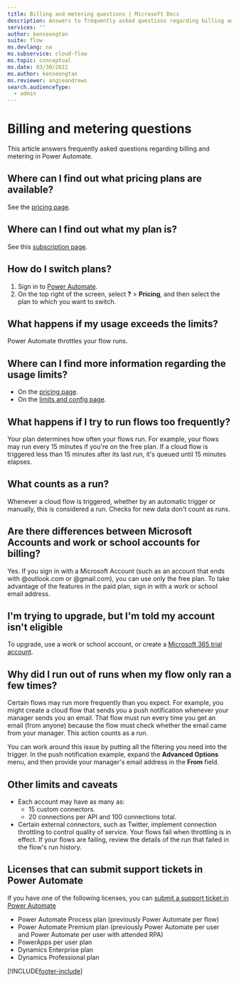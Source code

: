 ```yaml
---
title: Billing and metering questions | Microsoft Docs
description: Answers to frequently asked questions regarding billing and metering in Power Automate
services: ''
author: kenseongtan
suite: flow
ms.devlang: na
ms.subservice: cloud-flow
ms.topic: conceptual
ms.date: 03/30/2022
ms.author: kenseongtan
ms.reviewer: angieandrews
search.audienceType: 
  - admin
---
```

# Billing and metering questions

This article answers frequently asked questions regarding billing and metering in Power Automate.

## Where can I find out what pricing plans are available?

See the [pricing page](https://make.powerautomate.com/pricing/).

## Where can I find out what my plan is?

See this [subscription page](https://portal.office.com/account/#subscriptions).

## How do I switch plans?

1. Sign in to [Power Automate](https://make.powerautomate.com).
1. On the top right of the screen, select **?** > **Pricing**, and then select the plan to which you want to switch.

## What happens if my usage exceeds the limits?

Power Automate throttles your flow runs.

## Where can I find more information regarding the usage limits?

- On the [pricing page](https://make.powerautomate.com/pricing/).
- On the [limits and config page](limits-and-config.md).

## What happens if I try to run flows too frequently?

Your plan determines how often your flows run. For example, your flows may run every 15 minutes if you're on the free plan. If a cloud flow is triggered less than 15 minutes after its last run, it's queued until 15 minutes elapses.

## What counts as a run?

Whenever a cloud flow is triggered, whether by an automatic trigger or manually, this is considered a run. Checks for new data don't count as runs.

## Are there differences between Microsoft Accounts and work or school accounts for billing?

Yes. If you sign in with a Microsoft Account (such as an account that ends with @outlook.com or @gmail.com), you can use only the free plan. To take advantage of the features in the paid plan, sign in with a work or school email address.

## I'm trying to upgrade, but I'm told my account isn't eligible

To upgrade, use a work or school account, or create a [Microsoft 365 trial account](https://powerbi.microsoft.com/documentation/powerbi-admin-signing-up-for-power-bi-with-a-new-office-365-trial/).

## Why did I run out of runs when my flow only ran a few times?

Certain flows may run more frequently than you expect. For example, you might create a cloud flow that sends you a push notification whenever your manager sends you an email. That flow must run every time you get an email (from anyone) because the flow must check whether the email came from your manager. This action counts as a run.

You can work around this issue by putting all the filtering you need into the trigger. In the push notification example, expand the **Advanced Options** menu, and then provide your manager's email address in the **From** field.

## Other limits and caveats

* Each account may have as many as:
  * 15 custom connectors.
  * 20 connections per API and 100 connections total.
* Certain external connectors, such as Twitter, implement connection throttling to control quality of service. Your flows fail when throttling is in effect. If your flows are failing, review the details of the run that failed in the flow's run history.

## Licenses that can submit support tickets in Power Automate

If you have one of the following licenses, you can [submit a support ticket in Power Automate](https://make.powerautomate.com/support/)
* Power Automate Process plan (previously Power Automate per flow)
* Power Automate Premium plan (previously Power Automate per user and Power Automate per user with attended RPA) 
* PowerApps per user plan
* Dynamics Enterprise plan
* Dynamics Professional plan

[!INCLUDE[footer-include](includes/footer-banner.md)]
